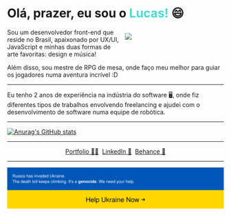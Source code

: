 <h1> Olá, prazer, eu sou o <strong style="color:#41ded3">Lucas!</strong>  😄</h1>

<img style="padding:10px" align="right" width="220" src="https://i.pinimg.com/originals/d9/bb/49/d9bb49ceafc6488856d774d62fdfa478.jpg">

<p> Sou um desenvolvedor front-end que reside no Brasil, apaixonado por UX/UI, JavaScript e minhas duas formas de arte favoritas: design e música!</p>
Além disso, sou mestre de RPG de mesa, onde faço meu melhor para guiar os jogadores numa aventura incrível :D
<hr>
<p> Eu tenho 2 anos de experiência na indústria do software 🖥️, onde fiz diferentes tipos de trabalhos envolvendo freelancing e ajudei com o desenvolvimento de software numa equipe de robótica.</p>
<hr>


[![Anurag's GitHub stats](https://github-readme-stats.vercel.app/api?username=LLxD&hide=stars&show_icons=true&theme=dark#gh-dark-mode-only&count_private=true)](https://github.com/anuraghazra/github-readme-stats)

---

<center>

[Portfolio 👨‍🎓](http://llxd.eu/)&nbsp;
[LinkedIn 💼](https://www.linkedin.com/in/lucas-lima-do-nascimento-a8819018a/)&nbsp;
[Behance 🎨](https://www.behance.net/lucaslima58)

</center>

---

[![SWUbanner](https://raw.githubusercontent.com/vshymanskyy/StandWithUkraine/main/banner2-direct.svg)](https://vshymanskyy.github.io/StandWithUkraine)
